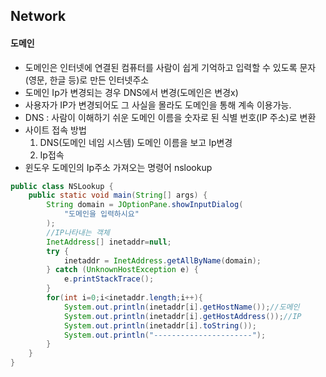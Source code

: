 ## Network
#### 도메인
* 도메인은 인터넷에 연결된 컴퓨터를 사람이 쉽게 기억하고 입력할 수 있도록 문자(영문, 한글 등)로 만든 인터넷주소
* 도메인 Ip가 변경되는 경우 DNS에서 변경(도메인은 변경x)
* 사용자가 IP가 변경되어도 그 사실을 몰라도 도메인을 통해 계속 이용가능.
* DNS : 사람이 이해하기 쉬운 도메인 이름을 숫자로 된 식별 번호(IP 주소)로 변환
* 사이트 접속 방법
  1. DNS(도메인 네임 시스템) 도메인 이름을 보고 Ip변경  
  2. Ip접속  
* 윈도우 도메인의 Ip주소 가져오는 명령어 nslookup
```java
public class NSLookup {
	public static void main(String[] args) {
		String domain = JOptionPane.showInputDialog(
			"도메인을 입력하시요"
		);
		//IP나타내는 객체
		InetAddress[] inetaddr=null;
		try {
			inetaddr = InetAddress.getAllByName(domain);
		} catch (UnknownHostException e) {
			e.printStackTrace();
		}
		for(int i=0;i<inetaddr.length;i++){
			System.out.println(inetaddr[i].getHostName());//도메인
			System.out.println(inetaddr[i].getHostAddress());//IP
			System.out.println(inetaddr[i].toString());
			System.out.println("----------------------");
		}
	}
}
```

